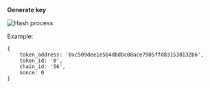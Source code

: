 **Generate key**

![Hash process](https://photos.app.goo.gl/tiLpx9qp9WDcyVdD6)

Example:

    {
        token_address: '0xc509dee1e5b4dbdbc08ace7985ffd831538132b6',
        token_id: '0',
        chain_id: '56',
        nonce: 0
    }



